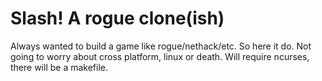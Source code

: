 # Slash! A rogue clone(ish)

Always wanted to build a game like rogue/nethack/etc. So
here it do. Not going to worry about cross platform, linux
or death. Will require ncurses, there will be a makefile.
